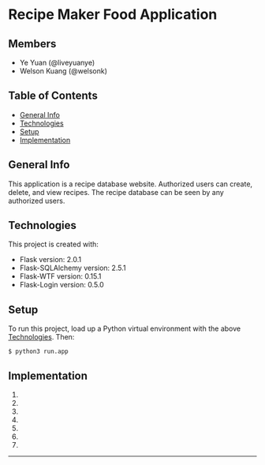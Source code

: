 # Recipe Maker Food Application
## Members
- Ye Yuan (@liveyuanye)
- Welson Kuang (@welsonk)

## Table of Contents
* [General Info](#general-info)
* [Technologies](#technologies)
* [Setup](#setup)
* [Implementation](#implementation)

## General Info
This application is a recipe database website. Authorized users can create, delete, and view recipes. The recipe database can be seen by any authorized users.
	
## Technologies
This project is created with:
* Flask version: 2.0.1
* Flask-SQLAlchemy version: 2.5.1
* Flask-WTF version: 0.15.1
* Flask-Login version: 0.5.0
	
## Setup
To run this project, load up a Python virtual environment with the above [Technologies](#technologies). Then:
```
$ python3 run.app
```

## Implementation
1. 
2. 
3. 
4. 
5. 
6. 
7. 

---
